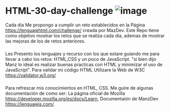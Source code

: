 # HTML-30-day-challenge ![image](https://github.com/user-attachments/assets/0fea7faf-f8c8-4adf-8ba7-8b35e49984bd)

Cada día Me propongo a cumplir un reto establecidos en la Página https://lenguajehtml.com/challenge/ creada por MazDev.
Este Repo tiene como objetivo mostrar los retos que se realiza cada día, ademas de mostrar las mejoras de los de retos anteriores.
###
###
Les Presento los lenguajes y recurso con los que estare guíando me para llevar a cabo los retos:
HTML,CSS y un poco de JavaScript. "si bien dijo Manz lo ideal es realizar buenas practicas con HTML y minimizar el uso de JavaScript".
Para validar mi código HTML Utilizare la Web de W3C https://validator.w3.org/
###
Para refrescar mis conocimientos en HTML, CSS. Me guíre de algunas documentación de como ser: La página oficial de Mozilla https://developer.mozilla.org/es/docs/Learn, Documentaión de ManzDev https://lenguajejs.com/.
